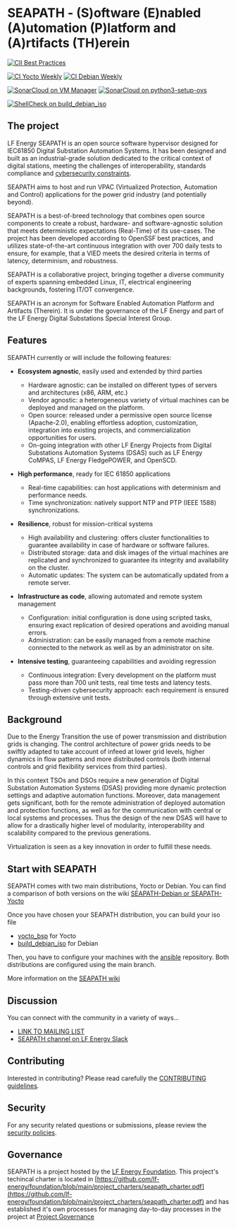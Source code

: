 # SEAPATH - (S)oftware (E)nabled (A)utomation (P)latform and (A)rtifacts (TH)erein

[![CII Best Practices](https://bestpractices.coreinfrastructure.org/projects/5398/badge)](https://bestpractices.coreinfrastructure.org/projects/5398)

[![CI Yocto Weekly](https://github.com/seapath/ansible/actions/workflows/ci-yocto-weekly.yml/badge.svg)](https://github.com/seapath/ansible/actions/workflows/ci-yocto-weekly.yml)
[![CI Debian Weekly](https://github.com/seapath/ansible/actions/workflows/ci-debian-weekly.yml/badge.svg)](https://github.com/seapath/ansible/actions/workflows/ci-debian-weekly.yml)

[![SonarCloud on VM Manager](https://sonarcloud.io/api/project_badges/measure?project=seapath_vm_manager&metric=alert_status)](https://sonarcloud.io/summary/new_code?id=seapath_vm_manager)
[![SonarCloud on python3-setup-ovs](https://sonarcloud.io/api/project_badges/measure?project=seapath_python3-setup-ovs&metric=alert_status)](https://sonarcloud.io/summary/new_code?id=seapath_python3-setup-ovs)


[![ShellCheck on build_debian_iso](https://github.com/seapath/build_debian_iso/actions/workflows/shellcheck-weekly.yml/badge.svg)](https://github.com/seapath/build_debian_iso/actions/workflows/shellcheck-weekly.yml)

## The project

LF Energy SEAPATH is an open source software hypervisor designed for IEC61850 Digital Substation Automation Systems. It has been designed and built as an industrial-grade solution dedicated to the critical context of digital stations, meeting the challenges of interoperability, standards compliance and [cybersecurity constraints](https://lfenergy.org/lf-energy-seapath-project-completes-security-audit-and-threat-model/).

SEAPATH aims to host and run VPAC (Virtualized Protection, Automation and Control) applications for the power grid industry (and potentially beyond).

SEAPATH is a best-of-breed technology that combines open source components to create a robust, hardware- and software-agnostic solution that meets deterministic expectations (Real-Time) of its use-cases. The project has been developed according to OpenSSF best practices, and utilizes state-of-the-art continuous integration with over 700 daily tests to ensure, for example, that a VIED meets the desired criteria in terms of latency, determinism, and robustness.

SEAPATH is a collaborative project, bringing together a diverse community of experts spanning embedded Linux, IT, electrical engineering backgrounds, fostering IT/OT convergence.

SEAPATH is an acronym for Software Enabled Automation Platform and Artifacts (Therein). It is under the governance of the LF Energy and part of the LF Energy Digital Substations Special Interest Group.

## Features

SEAPATH currently or will include the following features:

- **Ecosystem agnostic**, easily used and extended by third parties
  - Hardware agnostic: can be installed on different types of servers and architectures (x86, ARM, etc.)
  - Vendor agnostic: a heterogeneous variety of virtual machines can be deployed and managed on the platform.
  - Open source: released under a permissive open source license (Apache-2.0), enabling effortless adoption, customization, integration into existing projects, and commercialization opportunities for users.
  - On-going integration with other LF Energy Projects from Digital Substations Automation Systems (DSAS) such as LF Energy CoMPAS, LF Energy FledgePOWER, and OpenSCD.

- **High performance**, ready for IEC 61850 applications
  - Real-time capabilities: can host applications with determinism and performance needs.
  - Time synchronization: natively support NTP and PTP (IEEE 1588) synchronizations.

- **Resilience**, robust for mission-critical systems
  - High availability and clustering: offers cluster functionalities to guarantee availability in case of hardware or software failures.
  - Distributed storage: data and disk images of the virtual machines are replicated and synchronized to guarantee its integrity and availability on the cluster.
  - Automatic updates: The system can be automatically updated from a remote server.

- **Infrastructure as code**, allowing automated and remote system management
  - Configuration: initial configuration is done using scripted tasks, ensuring exact replication of desired operations and avoiding manual errors.
  - Administration: can be easily managed from a remote machine connected to the network as well as by an administrator on site.

- **Intensive testing**, guaranteeing capabilities and avoiding regression
  - Continuous integration: Every development on the platform must pass more than 700 unit tests, real time tests and latency tests.
  - Testing-driven cybersecurity approach: each requirement is ensured through extensive unit tests.

## Background

Due to the Energy Transition the use of power transmission and distribution grids is changing. The control architecture of
power grids needs to be swiftly adapted to take account of infeed at lower grid levels, higher dynamics in flow patterns and
more distributed controls (both internal controls and grid flexibility services from third parties).

In this context TSOs and DSOs require a new generation of Digital Substation Automation Systems (DSAS) providing more
dynamic protection settings and adaptive automation functions. Moreover, data management gets significant, both for the
remote administration of deployed automation and protection functions, as well as for the communication with central or
local systems and processes. Thus the design of the new DSAS will have to allow for a drastically higher level of modularity,
interoperability and scalability compared to the previous generations.

Virtualization is seen as a key innovation in order to fulfill these needs.

## Start with SEAPATH

SEAPATH comes with two main distributions, Yocto or Debian. You can find a comparison of both versions on the wiki [SEAPATH-Debian or SEAPATH-Yocto](https://lf-energy.atlassian.net/wiki/x/7I7lAQ)

Once you have chosen your SEAPATH distribution, you can build your iso file
- [yocto_bsp](https://github.com/seapath/yocto-bsp) for Yocto
- [build_debian_iso](https://github.com/seapath/build_debian_iso) for Debian

Then, you have to configure your machines with the [ansible](https://github.com/seapath/ansible) repository.
Both distributions are configured using the main branch.

More information on the [SEAPATH wiki](https://lf-energy.atlassian.net/wiki/x/C4DlAQ)

## Discussion

You can connect with the community in a variety of ways...

- [LINK TO MAILING LIST](https://lists.lfenergy.org/g/SEAPATH-TSC)
- [SEAPATH channel on LF Energy Slack](https://lfenergy.slack.com/archives/C01EH8ZLJTC)

## Contributing

Interested in contributing? Please read carefully the [CONTRIBUTING guidelines](/CONTRIBUTING.md).

## Security

For any security related questions or submissions, please review the [security policies](https://github.com/seapath/.github/blob/main/SECURITY.md).

## Governance

SEAPATH is a project hosted by the [LF Energy Foundation](https://lfenergy.org). This project's techincal charter is located in [https://github.com/lf-energy/foundation/blob/main/project_charters/seapath_charter.pdf](https://github.com/lf-energy/foundation/blob/main/project_charters/seapath_charter.pdf) and has established it's own processes for managing day-to-day processes in the project at [Project Governance](https://github.com/seapath/.github/blob/main/seapath_governance.md)
